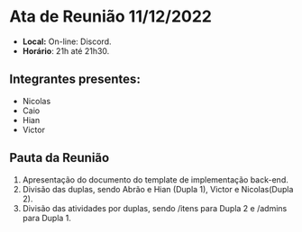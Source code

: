# Ata de Reunião 11/12/2022

- **Local:** On-line: Discord.
- **Horário**: 21h até 21h30.

## Integrantes presentes:
- Nicolas 
- Caio
- Hian
- Victor

## Pauta da Reunião

1. Apresentação do documento do template de implementação back-end.
2. Divisão das duplas, sendo Abrão e Hian (Dupla 1), Victor e Nicolas(Dupla 2).
3. Divisão das atividades por duplas, sendo /itens para Dupla 2 e /admins para Dupla 1.
